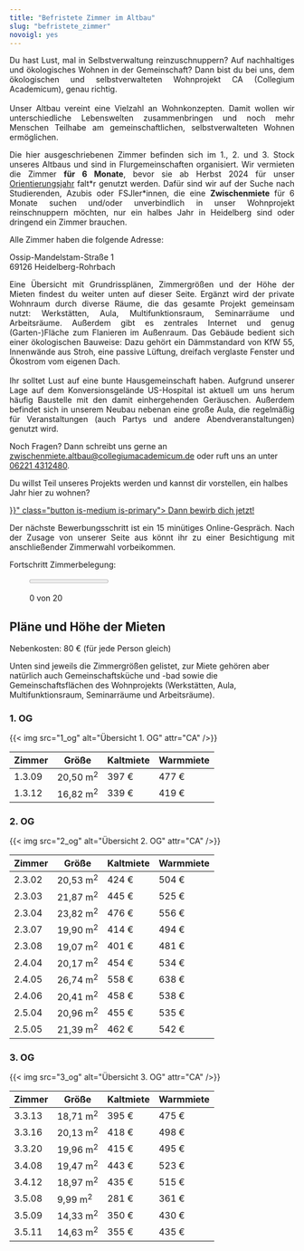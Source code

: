 ```yaml
---
title: "Befristete Zimmer im Altbau"
slug: "befristete_zimmer"
novoigl: yes
---
```


<p style="text-align:justify">
Du hast Lust, mal in Selbstverwaltung reinzuschnuppern? Auf nachhaltiges und ökologisches Wohnen in der Gemeinschaft?
Dann bist du bei uns, dem ökologischen und selbstverwalteten Wohnprojekt CA (Collegium Academicum), genau richtig.
<br><br>
Unser Altbau vereint eine Vielzahl an Wohnkonzepten. Damit wollen wir unterschiedliche Lebenswelten zusammenbringen und
noch mehr Menschen Teilhabe am gemeinschaftlichen, selbstverwalteten Wohnen ermöglichen.
</p>

<div class="color-block">
<p style="text-align:justify">
Die hier ausgeschriebenen Zimmer befinden sich im 1., 2. und 3. Stock unseres Altbaus und sind in Flurgemeinschaften organisiert.
Wir vermieten die Zimmer <b>für 6 Monate</b>, bevor sie ab Herbst 2024 für unser
<a href="/orientierungsjahr">Orientierungsjahr</a> falt*r genutzt werden.
Dafür sind wir auf der Suche nach Studierenden, Azubis oder FSJler*innen, die eine <b>Zwischenmiete</b> für 6 Monate suchen
und/oder unverbindlich in unser Wohnprojekt reinschnuppern möchten, nur ein halbes Jahr in Heidelberg sind oder
dringend ein Zimmer brauchen.
</p>
</div>

Alle Zimmer haben die folgende Adresse:

Ossip-Mandelstam-Straße 1 \
69126 Heidelberg-Rohrbach

<p style="text-align:justify">
Eine Übersicht mit Grundrissplänen, Zimmergrößen und der Höhe der Mieten findest du weiter unten auf dieser Seite.
Ergänzt wird der private Wohnraum durch diverse Räume, die das gesamte Projekt gemeinsam nutzt:
Werkstätten, Aula, Multifunktionsraum, Seminarräume und Arbeitsräume.
Außerdem gibt es zentrales Internet und genug (Garten-)Fläche zum Flanieren im Außenraum.
Das Gebäude bedient sich einer ökologischen Bauweise: Dazu gehört ein Dämmstandard von KfW 55, Innenwände aus Stroh,
eine passive Lüftung, dreifach verglaste Fenster und Ökostrom vom eigenen Dach.
<br><br>
Ihr solltet Lust auf eine bunte Hausgemeinschaft haben. Aufgrund unserer Lage auf dem Konversionsgelände US-Hospital ist
aktuell um uns herum häufig Baustelle mit den damit einhergehenden Geräuschen.
Außerdem befindet sich in unserem Neubau nebenan eine große Aula, die regelmäßig für Veranstaltungen
(auch Partys und andere Abendveranstaltungen) genutzt wird.
</p>

Noch Fragen? Dann schreibt uns gerne an zwischenmiete.altbau@collegiumacademicum.de oder ruft uns an unter <a href="tel:062214312480">06221 4312480</a>.

Du willst Teil unseres Projekts werden und kannst dir vorstellen, ein halbes Jahr hier zu wohnen?

</p>

<div class="buttons is-centered">
    <a href="{{< relref "/bewerbung_befristet" >}}" class="button is-medium is-primary">
        <span class="icon">
            <i class="icon-home"></i>
        </span>
        <span>Dann bewirb dich jetzt!</span>
    </a>
</div>

<p style="text-align:justify">
Der nächste Bewerbungsschritt ist ein 15 minütiges Online-Gespräch.
Nach der Zusage von unserer Seite aus könnt ihr zu einer Besichtigung mit anschließender Zimmerwahl vorbeikommen.
</p>

Fortschritt Zimmerbelegung:
<div style="width:86%; margin-left:7%; margin-bottom:0px; margin-top:0px">
<div class="progress-wrapperEinzug">
  <progress class="progress is-large is-primary" value="0" max="20"></progress>
  <p class="progress-value has-text-white" style="--progressing: 180;">0 von 20</p>
</div>
</div>

## Pläne und Höhe der Mieten

Nebenkosten: 80 € (für jede Person gleich)

Unten sind jeweils die Zimmergrößen gelistet, zur Miete gehören aber natürlich auch Gemeinschaftsküche und -bad
sowie die Gemeinschaftsflächen des Wohnprojekts (Werkstätten, Aula, Multifunktionsraum, Seminarräume und Arbeitsräume).

### 1. OG

{{< img src="1_og" alt="Übersicht 1. OG" attr="CA" />}}

| Zimmer | Größe | Kaltmiete | Warmmiete |
|--------------------------|----------------|------------------|--------------------------------------|
|1.3.09|20,50 m<sup>2</sup>|397 €|477 €|
|1.3.12|16,82 m<sup>2</sup>|339 €|419 €|

### 2. OG

{{< img src="2_og" alt="Übersicht 2. OG" attr="CA" />}}

| Zimmer | Größe | Kaltmiete | Warmmiete |
|--------------------------|----------------|------------------|--------------------------------------|
|2.3.02|20,53 m<sup>2</sup>|424 €|504 €|
|2.3.03|21,87 m<sup>2</sup>|445 €|525 €|
|2.3.04|23,82 m<sup>2</sup>|476 €|556 €|
|2.3.07|19,90 m<sup>2</sup>|414 €|494 €|
|2.3.08|19,07 m<sup>2</sup>|401 €|481 €|
|2.4.04|20,17 m<sup>2</sup>|454 €|534 €|
|2.4.05|26,74 m<sup>2</sup>|558 €|638 €|
|2.4.06|20,41 m<sup>2</sup>|458 €|538 €|
|2.5.04|20,96 m<sup>2</sup>|455 €|535 €|
|2.5.05|21,39 m<sup>2</sup>|462 €|542 €|

### 3. OG

{{< img src="3_og" alt="Übersicht 3. OG" attr="CA" />}}

| Zimmer | Größe | Kaltmiete | Warmmiete |
|--------------------------|----------------|------------------|--------------------------------------|
|3.3.13|18,71 m<sup>2</sup>|395 €|475 €|
|3.3.16|20,13 m<sup>2</sup>|418 €|498 €|
|3.3.20|19,96 m<sup>2</sup>|415 €|495 €|
|3.4.08|19,47 m<sup>2</sup>|443 €|523 €|
|3.4.12|18,97 m<sup>2</sup>|435 €|515 €|
|3.5.08| 9,99 m<sup>2</sup>|281 €|361 €|
|3.5.09|14,33 m<sup>2</sup>|350 €|430 €|
|3.5.11|14,63 m<sup>2</sup>|355 €|435 €|
